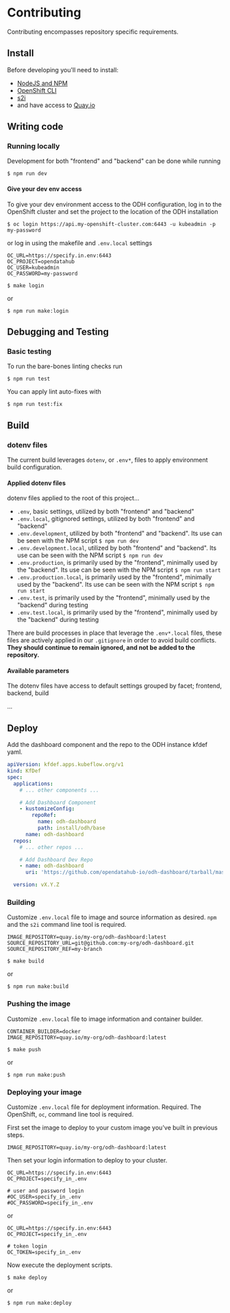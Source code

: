 # Contributing

Contributing encompasses repository specific requirements.

## Install
Before developing you'll need to install:
* [NodeJS and NPM](https://nodejs.org/)
* [OpenShift CLI](https://docs.openshift.com/enterprise/3.2/cli_reference/get_started_cli.html#installing-the-cli)
* [s2i](https://github.com/openshift/source-to-image)
* and have access to [Quay.io](https://quay.io/)

## Writing code
### Running locally
Development for both "frontend" and "backend" can be done while running
```
$ npm run dev
```

#### Give your dev env access
To give your dev environment access to the ODH configuration, log in to the OpenShift cluster and set the project to the location of the ODH installation
```shell script
$ oc login https://api.my-openshift-cluster.com:6443 -u kubeadmin -p my-password
```
or log in using the makefile and `.env.local` settings
```.env.local
OC_URL=https://specify.in.env:6443
OC_PROJECT=opendatahub
OC_USER=kubeadmin
OC_PASSWORD=my-password
```

```shell
$ make login
```
or
```
$ npm run make:login
```


## Debugging and Testing
### Basic testing
To run the bare-bones linting checks run
  ```
  $ npm run test
  ```

You can apply lint auto-fixes with 
  ```
  $ npm run test:fix
  ```

## Build
### dotenv files
The current build leverages `dotenv`, or `.env*`, files to apply environment build configuration.

#### Applied dotenv files
dotenv files applied to the root of this project...
- `.env`, basic settings, utilized by both "frontend" and "backend"
- `.env.local`, gitignored settings, utilized by both "frontend" and "backend"
- `.env.development`, utilized by both "frontend" and "backend". Its use can be seen with the NPM script `$ npm run dev`
- `.env.development.local`, utilized by both "frontend" and "backend". Its use can be seen with the NPM script `$ npm run dev`
- `.env.production`, is primarily used by the "frontend", minimally used by the "backend". Its use can be seen with the NPM script `$ npm run start`
- `.env.production.local`, is primarily used by the "frontend", minimally used by the "backend". Its use can be seen with the NPM script `$ npm run start`
- `.env.test`, is primarily used by the "frontend", minimally used by the "backend" during testing
- `.env.test.local`, is primarily used by the "frontend", minimally used by the "backend" during testing

There are build processes in place that leverage the `.env*.local` files, these files are actively applied in our `.gitignore` in order to avoid build conflicts. **They should continue to remain ignored, and not be added to the repository.**

#### Available parameters
The dotenv files have access to default settings grouped by facet; frontend, backend, build

...

## Deploy
Add the dashboard component and the repo to the ODH instance kfdef yaml.
```yaml
apiVersion: kfdef.apps.kubeflow.org/v1
kind: KfDef
spec:
  applications:
    # ... other components ...

    # Add Dashboard Component
    - kustomizeConfig:
        repoRef:
          name: odh-dashboard
          path: install/odh/base
      name: odh-dashboard
  repos:
    # ... other repos ...

    # Add Dashboard Dev Repo 
    - name: odh-dashboard
      uri: 'https://github.com/opendatahub-io/odh-dashboard/tarball/master'

  version: vX.Y.Z
```

### Building
Customize `.env.local` file to image and source information as desired. `npm` and the `s2i` command line tool is required.

```.env.local
IMAGE_REPOSITORY=quay.io/my-org/odh-dashboard:latest
SOURCE_REPOSITORY_URL=git@github.com:my-org/odh-dashboard.git
SOURCE_REPOSITORY_REF=my-branch
```

```shell
$ make build
```
or
```
$ npm run make:build
```

### Pushing the image
Customize `.env.local` file to image information and container builder.

```.env.local
CONTAINER_BUILDER=docker
IMAGE_REPOSITORY=quay.io/my-org/odh-dashboard:latest
```

```shell
$ make push
```
or
```
$ npm run make:push
```

### Deploying your image
Customize `.env.local` file for deployment information.  Required. The OpenShift, `oc`, command line tool is required.

First set the image to deploy to your custom image you've built in previous steps.
```.env.local
IMAGE_REPOSITORY=quay.io/my-org/odh-dashboard:latest
```

Then set your login information to deploy to your cluster.
```.env.local
OC_URL=https://specify.in.env:6443
OC_PROJECT=specify_in_.env

# user and password login
#OC_USER=specify_in_.env
#OC_PASSWORD=specify_in_.env
```
or
```.env.local
OC_URL=https://specify.in.env:6443
OC_PROJECT=specify_in_.env

# token login
OC_TOKEN=specify_in_.env
```

Now execute the deployment scripts.
```shell
$ make deploy
```
or
```
$ npm run make:deploy
```
